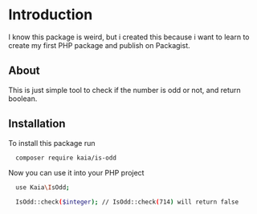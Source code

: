 # Introduction

I know this package is weird, but i created this because i want to learn to create my first PHP package and publish on Packagist.

## About

This is just simple tool to check if the number is odd or not, and return boolean.

## Installation

To install this package run

```bash
  composer require kaia/is-odd
```

Now you can use it into your PHP project

```bash
  use Kaia\IsOdd;

  IsOdd::check($integer); // IsOdd::check(714) will return false
```
